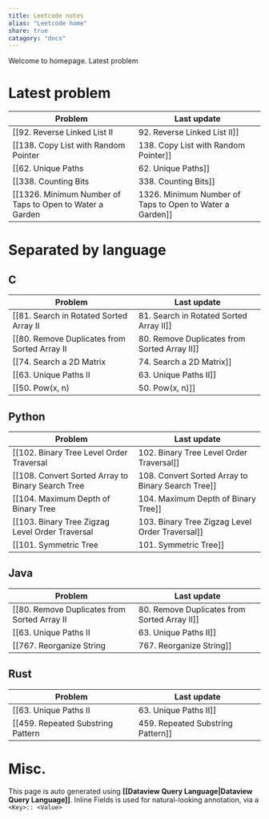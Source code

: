 ```yaml
---
title: Leetcode notes
alias: "Leetcode home"
share: true
catagory: "docs"
---
```


Welcome to homepage. Latest problem
# Latest problem

| Problem                                                    | Last update                   |
| ---------------------------------------------------------- | ----------------------------- |
| [[92. Reverse Linked List II|92. Reverse Linked List II]]                             | 9:12 AM - September 07, 2023  |
| [[138. Copy List with Random Pointer|138. Copy List with Random Pointer]]                     | 10:36 AM - September 05, 2023 |
| [[62. Unique Paths|62. Unique Paths]]                                       | 11:32 AM - September 03, 2023 |
| [[338. Counting Bits|338. Counting Bits]]                                     | 11:40 AM - September 03, 2023 |
| [[1326. Minimum Number of Taps to Open to Water a Garden|1326. Minimum Number of Taps to Open to Water a Garden]] | 11:40 AM - September 03, 2023 |


# Separated by language
## C
| Problem                                        | Last update                |
| ---------------------------------------------- | -------------------------- |
| [[81. Search in Rotated Sorted Array II|81. Search in Rotated Sorted Array II]]      | 12:10 AM - August 30, 2023 |
| [[80. Remove Duplicates from Sorted Array II|80. Remove Duplicates from Sorted Array II]] | 12:07 AM - August 30, 2023 |
| [[74. Search a 2D Matrix|74. Search a 2D Matrix]]                     | 12:05 AM - August 30, 2023 |
| [[63. Unique Paths II|63. Unique Paths II]]                        | 12:04 AM - August 30, 2023 |
| [[50. Pow(x, n)|50. Pow(x, n)]]                              | 12:01 AM - August 30, 2023 |


## Python
| Problem                                             | Last update                |
| --------------------------------------------------- | -------------------------- |
| [[102. Binary Tree Level Order Traversal|102. Binary Tree Level Order Traversal]]          | 12:33 AM - August 30, 2023 |
| [[108. Convert Sorted Array to Binary Search Tree|108. Convert Sorted Array to Binary Search Tree]] | 12:31 AM - August 30, 2023 |
| [[104. Maximum Depth of Binary Tree|104. Maximum Depth of Binary Tree]]               | 12:31 AM - August 30, 2023 |
| [[103. Binary Tree Zigzag Level Order Traversal|103. Binary Tree Zigzag Level Order Traversal]]   | 12:30 AM - August 30, 2023 |
| [[101. Symmetric Tree|101. Symmetric Tree]]                             | 12:28 AM - August 30, 2023 |


## Java
| Problem                                        | Last update                |
| ---------------------------------------------- | -------------------------- |
| [[80. Remove Duplicates from Sorted Array II|80. Remove Duplicates from Sorted Array II]] | 12:07 AM - August 30, 2023 |
| [[63. Unique Paths II|63. Unique Paths II]]                        | 12:04 AM - August 30, 2023 |
| [[767. Reorganize String|767. Reorganize String]]                     | 7:44 PM - August 26, 2023  |


## Rust
| Problem                             | Last update                |
| ----------------------------------- | -------------------------- |
| [[63. Unique Paths II|63. Unique Paths II]]             | 12:04 AM - August 30, 2023 |
| [[459. Repeated Substring Pattern|459. Repeated Substring Pattern]] | 7:44 PM - August 26, 2023  |



# Misc.

This page is auto generated using **[[Dataview Query Language|Dataview Query Language]]**. Inline Fields is used for natural-looking annotation, via a `<Key>:: <Value>`